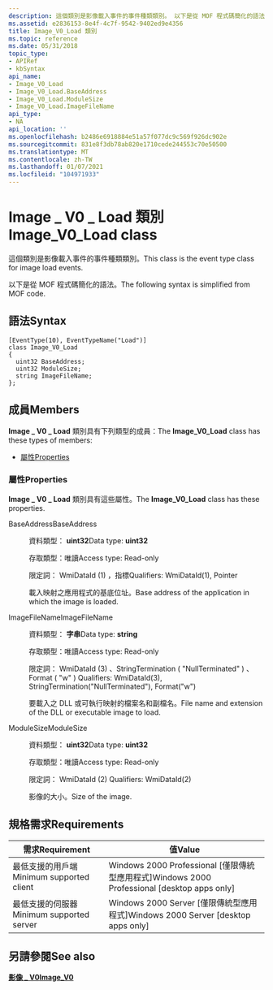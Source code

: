 ```yaml
---
description: 這個類別是影像載入事件的事件種類類別。 以下是從 MOF 程式碼簡化的語法。
ms.assetid: e2836153-8e4f-4c7f-9542-9402ed9e4356
title: Image_V0_Load 類別
ms.topic: reference
ms.date: 05/31/2018
topic_type:
- APIRef
- kbSyntax
api_name:
- Image_V0_Load
- Image_V0_Load.BaseAddress
- Image_V0_Load.ModuleSize
- Image_V0_Load.ImageFileName
api_type:
- NA
api_location: ''
ms.openlocfilehash: b2486e6918884e51a57f077dc9c569f926dc902e
ms.sourcegitcommit: 831e8f3db78ab820e1710cede244553c70e50500
ms.translationtype: MT
ms.contentlocale: zh-TW
ms.lasthandoff: 01/07/2021
ms.locfileid: "104971933"
---
```

# <a name="image_v0_load-class"></a><span data-ttu-id="847e4-104">Image \_ V0 \_ Load 類別</span><span class="sxs-lookup"><span data-stu-id="847e4-104">Image\_V0\_Load class</span></span>

<span data-ttu-id="847e4-105">這個類別是影像載入事件的事件種類類別。</span><span class="sxs-lookup"><span data-stu-id="847e4-105">This class is the event type class for image load events.</span></span>

<span data-ttu-id="847e4-106">以下是從 MOF 程式碼簡化的語法。</span><span class="sxs-lookup"><span data-stu-id="847e4-106">The following syntax is simplified from MOF code.</span></span>

## <a name="syntax"></a><span data-ttu-id="847e4-107">語法</span><span class="sxs-lookup"><span data-stu-id="847e4-107">Syntax</span></span>

``` syntax
[EventType(10), EventTypeName("Load")]
class Image_V0_Load
{
  uint32 BaseAddress;
  uint32 ModuleSize;
  string ImageFileName;
};
```

## <a name="members"></a><span data-ttu-id="847e4-108">成員</span><span class="sxs-lookup"><span data-stu-id="847e4-108">Members</span></span>

<span data-ttu-id="847e4-109">**Image \_ V0 \_ Load** 類別具有下列類型的成員：</span><span class="sxs-lookup"><span data-stu-id="847e4-109">The **Image\_V0\_Load** class has these types of members:</span></span>

-   [<span data-ttu-id="847e4-110">屬性</span><span class="sxs-lookup"><span data-stu-id="847e4-110">Properties</span></span>](#properties)

### <a name="properties"></a><span data-ttu-id="847e4-111">屬性</span><span class="sxs-lookup"><span data-stu-id="847e4-111">Properties</span></span>

<span data-ttu-id="847e4-112">**Image \_ V0 \_ Load** 類別具有這些屬性。</span><span class="sxs-lookup"><span data-stu-id="847e4-112">The **Image\_V0\_Load** class has these properties.</span></span>

<dl> <dt>

<span data-ttu-id="847e4-113">BaseAddress</span><span class="sxs-lookup"><span data-stu-id="847e4-113">BaseAddress</span></span>
</dt> <dd> <dl> <dt>

<span data-ttu-id="847e4-114">資料類型： **uint32**</span><span class="sxs-lookup"><span data-stu-id="847e4-114">Data type: **uint32**</span></span>
</dt> <dt>

<span data-ttu-id="847e4-115">存取類型：唯讀</span><span class="sxs-lookup"><span data-stu-id="847e4-115">Access type: Read-only</span></span>
</dt> <dt>

<span data-ttu-id="847e4-116">限定詞： WmiDataId (1) ，指標</span><span class="sxs-lookup"><span data-stu-id="847e4-116">Qualifiers: WmiDataId(1), Pointer</span></span>
</dt> </dl>

<span data-ttu-id="847e4-117">載入映射之應用程式的基底位址。</span><span class="sxs-lookup"><span data-stu-id="847e4-117">Base address of the application in which the image is loaded.</span></span>

</dd> <dt>

<span data-ttu-id="847e4-118">ImageFileName</span><span class="sxs-lookup"><span data-stu-id="847e4-118">ImageFileName</span></span>
</dt> <dd> <dl> <dt>

<span data-ttu-id="847e4-119">資料類型： **字串**</span><span class="sxs-lookup"><span data-stu-id="847e4-119">Data type: **string**</span></span>
</dt> <dt>

<span data-ttu-id="847e4-120">存取類型：唯讀</span><span class="sxs-lookup"><span data-stu-id="847e4-120">Access type: Read-only</span></span>
</dt> <dt>

<span data-ttu-id="847e4-121">限定詞： WmiDataId (3) 、StringTermination ( "NullTerminated" ) 、Format ( "w" ) </span><span class="sxs-lookup"><span data-stu-id="847e4-121">Qualifiers: WmiDataId(3), StringTermination("NullTerminated"), Format("w")</span></span>
</dt> </dl>

<span data-ttu-id="847e4-122">要載入之 DLL 或可執行映射的檔案名和副檔名。</span><span class="sxs-lookup"><span data-stu-id="847e4-122">File name and extension of the DLL or executable image to load.</span></span>

</dd> <dt>

<span data-ttu-id="847e4-123">ModuleSize</span><span class="sxs-lookup"><span data-stu-id="847e4-123">ModuleSize</span></span>
</dt> <dd> <dl> <dt>

<span data-ttu-id="847e4-124">資料類型： **uint32**</span><span class="sxs-lookup"><span data-stu-id="847e4-124">Data type: **uint32**</span></span>
</dt> <dt>

<span data-ttu-id="847e4-125">存取類型：唯讀</span><span class="sxs-lookup"><span data-stu-id="847e4-125">Access type: Read-only</span></span>
</dt> <dt>

<span data-ttu-id="847e4-126">限定詞： WmiDataId (2) </span><span class="sxs-lookup"><span data-stu-id="847e4-126">Qualifiers: WmiDataId(2)</span></span>
</dt> </dl>

<span data-ttu-id="847e4-127">影像的大小。</span><span class="sxs-lookup"><span data-stu-id="847e4-127">Size of the image.</span></span>

</dd> </dl>

## <a name="requirements"></a><span data-ttu-id="847e4-128">規格需求</span><span class="sxs-lookup"><span data-stu-id="847e4-128">Requirements</span></span>



| <span data-ttu-id="847e4-129">需求</span><span class="sxs-lookup"><span data-stu-id="847e4-129">Requirement</span></span> | <span data-ttu-id="847e4-130">值</span><span class="sxs-lookup"><span data-stu-id="847e4-130">Value</span></span> |
|-------------------------------------|------------------------------------------------------------|
| <span data-ttu-id="847e4-131">最低支援的用戶端</span><span class="sxs-lookup"><span data-stu-id="847e4-131">Minimum supported client</span></span><br/> | <span data-ttu-id="847e4-132">Windows 2000 Professional \[僅限傳統型應用程式\]</span><span class="sxs-lookup"><span data-stu-id="847e4-132">Windows 2000 Professional \[desktop apps only\]</span></span><br/> |
| <span data-ttu-id="847e4-133">最低支援的伺服器</span><span class="sxs-lookup"><span data-stu-id="847e4-133">Minimum supported server</span></span><br/> | <span data-ttu-id="847e4-134">Windows 2000 Server \[僅限傳統型應用程式\]</span><span class="sxs-lookup"><span data-stu-id="847e4-134">Windows 2000 Server \[desktop apps only\]</span></span><br/>       |



## <a name="see-also"></a><span data-ttu-id="847e4-135">另請參閱</span><span class="sxs-lookup"><span data-stu-id="847e4-135">See also</span></span>

<dl> <dt>

[<span data-ttu-id="847e4-136">**影像 \_ V0**</span><span class="sxs-lookup"><span data-stu-id="847e4-136">**Image\_V0**</span></span>](image-v0.md)
</dt> </dl>

 

 




